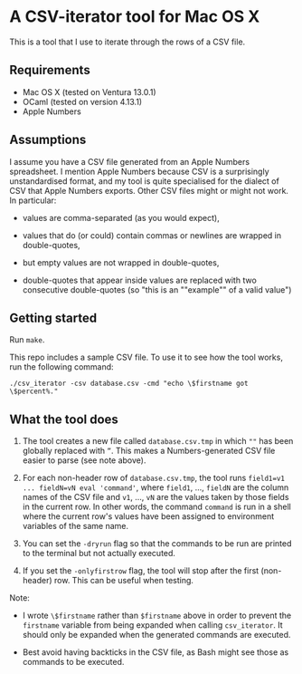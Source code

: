 # A CSV-iterator tool for Mac OS X

This is a tool that I use to iterate through the rows of a CSV file.

## Requirements

- Mac OS X (tested on Ventura 13.0.1)
- OCaml (tested on version 4.13.1)
- Apple Numbers

## Assumptions

I assume you have a CSV file generated from an Apple Numbers spreadsheet. I mention Apple Numbers because CSV is a surprisingly unstandardised format, and my tool is quite specialised for the dialect of CSV that Apple Numbers exports. Other CSV files might or might not work. In particular:

- values are comma-separated (as you would expect),
	
- values that do (or could) contain commas or newlines are wrapped in double-quotes,
	
- but empty values are not wrapped in double-quotes,
	
- double-quotes that appear inside values are replaced with two consecutive double-quotes (so "this is an ""example"" of a valid value")

## Getting started

Run `make`.

This repo includes a sample CSV file. To use it to see how the tool works, run the following command:

    ./csv_iterator -csv database.csv -cmd "echo \$firstname got \$percent%."

## What the tool does
		
1. The tool creates a new file called `database.csv.tmp` in which `""` has been globally replaced with `”`. This makes a Numbers-generated CSV file easier to parse (see note above).
 
2. For each non-header row of `database.csv.tmp`, the tool runs `field1=v1 ... fieldN=vN eval 'command'`, where `field1`, ..., `fieldN` are the column names of the CSV file and `v1`, ..., `vN` are the values taken by those fields in the current row. In other words, the command `command` is run in a shell where the current row's values have been assigned to environment variables of the same name.
 
3. You can set the `-dryrun` flag so that the commands to be run are printed to the terminal but not actually executed.

4. If you set the `-onlyfirstrow` flag, the tool will stop after the first (non-header) row. This can be useful when testing.

Note:

- I wrote `\$firstname` rather than `$firstname` above in order to prevent the `firstname` variable from being expanded when calling `csv_iterator`. It should only be expanded when the generated commands are executed.

- Best avoid having backticks in the CSV file, as Bash might see those as commands to be executed.
